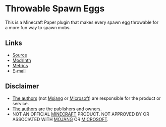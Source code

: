 Throwable Spawn Eggs
====================

This is a Minecraft Paper plugin that makes every spawn egg throwable for a more fun way to spawn mobs.

Links
-----

* [Source][source]
* [Modrinth][modrinth]
* [Metrics][metrics]
* [E-mail][email]

Disclaimer
----------

* [The authors][authors] (not [Mojang][mojang] or [Microsoft][microsoft]) are responsible for the product or service.
* [The authors][authors] are the publishers and owners.
* NOT AN OFFICIAL [MINECRAFT][minecraft] PRODUCT. NOT APPROVED BY OR ASSOCIATED WITH [MOJANG][mojang] OR [MICROSOFT][microsoft].

[authors]: https://github.com/sh-dima/throwable-spawn-eggs/graphs/contributors (The authors of this project)
[email]: mailto:dima.o.sh@proton.me,yezhanting@gmail.com (E-mail the authors of this project)

[source]: https://github.com/sh-dima/throwable-spawn-eggs (The source code of this project)
[modrinth]: https://modrinth.com/project/throwable-spawn-eggs (This project on Modrinth)
[metrics]: https://bstats.org/plugin/bukkit/Throwable%20Spawn%20Eggs/27754 (This metrics for this project on bStats)

[minecraft]: https://www.minecraft.net/ (Minecraft)
[microsoft]: https://www.microsoft.com/ (Microsoft)
[mojang]: https://minecraft.wiki/w/Mojang_Studios (Mojang Studios)
